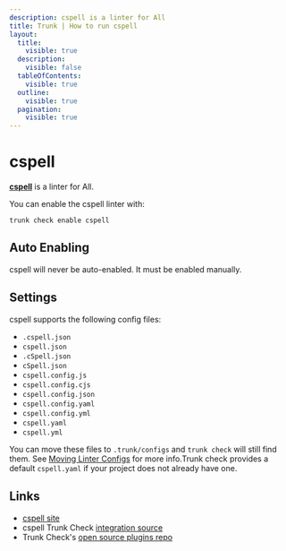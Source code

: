 ```yaml
---
description: cspell is a linter for All
title: Trunk | How to run cspell
layout:
  title:
    visible: true
  description:
    visible: false
  tableOfContents:
    visible: true
  outline:
    visible: true
  pagination:
    visible: true
---
```


# cspell

[**cspell**](https://github.com/streetsidesoftware/cspell#readme) is a linter for All.

You can enable the cspell linter with:

```shell
trunk check enable cspell
```

## Auto Enabling

cspell will never be auto-enabled. It must be enabled manually.

## Settings

cspell supports the following config files:
* `.cspell.json`
* `cspell.json`
* `.cSpell.json`
* `cSpell.json`
* `cspell.config.js`
* `cspell.config.cjs`
* `cspell.config.json`
* `cspell.config.yaml`
* `cspell.config.yml`
* `cspell.yaml`
* `cspell.yml`

 You can move these files to `.trunk/configs` and `trunk check` will still find them. See [Moving Linter Configs](..#moving-linter-configs) for more info.Trunk check provides a default `cspell.yaml` if your project does not already have one.



## Links

- [cspell site](https://github.com/streetsidesoftware/cspell#readme)
- cspell Trunk Check [integration source](https://github.com/trunk-io/plugins/tree/main/linters/cspell)
- Trunk Check's [open source plugins repo](https://github.com/trunk-io/plugins/tree/main)
